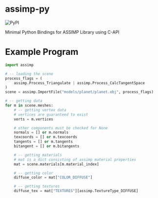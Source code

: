 # assimp-py

![PyPI](https://github.com/ranjian0/assimp-py/workflows/PyPI/badge.svg)

Minimal Python Bindings for ASSIMP Library using C-API


# Example Program

```python
import assimp

# -- loading the scene
process_flags = (
    assimp.Process_Triangulate | assimp.Process_CalcTangentSpace
)
scene = assimp.ImportFile("models/planet/planet.obj", process_flags)

# -- getting data
for m in scene.meshes:
    # -- getting vertex data
    # vertices are guaranteed to exist
    verts = m.vertices

    # other components must be checked for None
    normals = [] or m.normals
    texcoords = [] or m.texcoords
    tangents = [] or m.tangents
    bitangent = [] or m.bitangents

    # -- getting materials
    # mat is a dict consisting of assimp material properties
    mat = scene.materials[m.material_index]

    # -- getting color
    diffuse_color = mat["COLOR_DIFFUSE"]

    # -- getting textures
    diffuse_tex = mat["TEXTURES"][assimp.TextureType_DIFFUSE]
```
